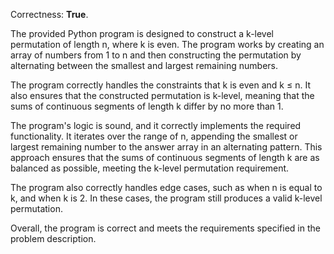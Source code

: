 Correctness: **True**.

The provided Python program is designed to construct a k-level permutation of length n, where k is even. The program works by creating an array of numbers from 1 to n and then constructing the permutation by alternating between the smallest and largest remaining numbers.

The program correctly handles the constraints that k is even and k ≤ n. It also ensures that the constructed permutation is k-level, meaning that the sums of continuous segments of length k differ by no more than 1.

The program's logic is sound, and it correctly implements the required functionality. It iterates over the range of n, appending the smallest or largest remaining number to the answer array in an alternating pattern. This approach ensures that the sums of continuous segments of length k are as balanced as possible, meeting the k-level permutation requirement.

The program also correctly handles edge cases, such as when n is equal to k, and when k is 2. In these cases, the program still produces a valid k-level permutation.

Overall, the program is correct and meets the requirements specified in the problem description.